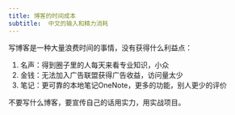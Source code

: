 ```yaml
---
title: 博客的时间成本
subtitle:  中文的输入和精力消耗
---
```


写博客是一种大量浪费时间的事情，没有获得什么利益点：
1. 名声：得到圈子里的人每天来看专业知识，小众
2. 金钱：无法加入广告联盟获得广告收益，访问量太少
3. 笔记：更可靠的本地笔记OneNote，更多的功能，别人更少的评价

不要写什么博客，要宣传自己的话用实力，用实战项目。

